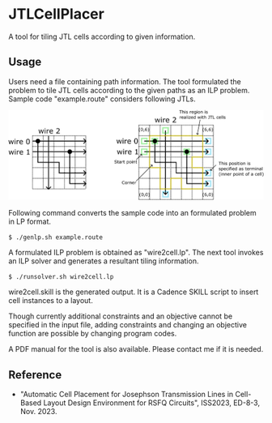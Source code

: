 # JTLCellPlacer

A tool for tiling JTL cells according to given information.

## Usage

Users need a file containing path information. The tool formulated the problem to tile JTL cells according to the given paths as an ILP problem.
Sample code "example.route" considers following JTLs.

![sample code](Example.png)

Following command converts the sample code into an formulated problem in LP format.
```
$ ./genlp.sh example.route
```
A formulated ILP problem is obtained as "wire2cell.lp". The next tool invokes an ILP solver and generates a resultant tiling information. 

```
$ ./runsolver.sh wire2cell.lp
```

wire2cell.skill is the generated output. It is a Cadence SKILL script to insert cell instances to a layout.

Though currently additional constraints and an objective cannot be specified in the input file,
adding constraints and changing an objective function are possible by changing program codes.

A PDF manual for the tool is also available. Please contact me if it is needed.

## Reference 

- "Automatic Cell Placement for Josephson Transmission Lines in Cell-Based Layout Design Environment for RSFQ Circuits", ISS2023, ED-8-3, Nov. 2023. 
